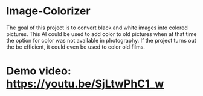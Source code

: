 # Image-Colorizer
The goal of this project is to convert black and white images into colored pictures. This AI could be used to add color to old pictures when at that time the option for color was not available in photography. If the project turns out the be efficient, it could even be used to color old films.

# Demo video: https://youtu.be/SjLtwPhC1_w
